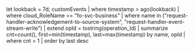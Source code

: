 let lookback = 7d;
customEvents
| where timestamp > ago(lookback)
| where cloud_RoleName == "fo-svc-business"
| where name in ("request-handler-acknowledgement-to-source-system", "request-handler-event-stream-write")
| extend opId = tostring(operation_Id)
| summarize cnt=count(), first=min(timestamp), last=max(timestamp) by name, opId
| where cnt > 1
| order by last desc
